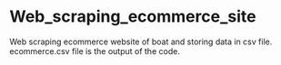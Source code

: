# Web_scraping_ecommerce_site
Web scraping ecommerce website of boat and storing data in csv file.
ecommerce.csv file is the output of the code.
